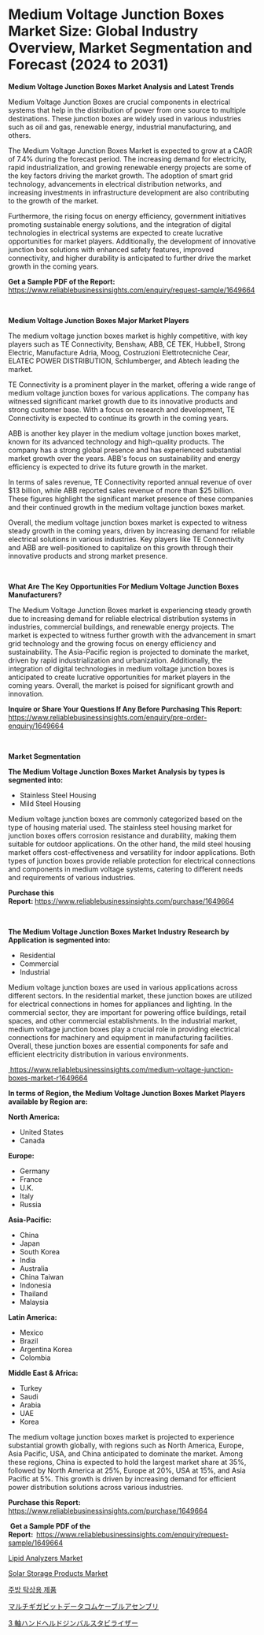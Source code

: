<p><h1>Medium Voltage Junction Boxes Market Size: Global Industry Overview, Market Segmentation and Forecast (2024 to 2031)</h1></p><p><strong>Medium Voltage Junction Boxes Market Analysis and Latest Trends</strong></p>
<p><p>Medium Voltage Junction Boxes are crucial components in electrical systems that help in the distribution of power from one source to multiple destinations. These junction boxes are widely used in various industries such as oil and gas, renewable energy, industrial manufacturing, and others.</p><p>The Medium Voltage Junction Boxes Market is expected to grow at a CAGR of 7.4% during the forecast period. The increasing demand for electricity, rapid industrialization, and growing renewable energy projects are some of the key factors driving the market growth. The adoption of smart grid technology, advancements in electrical distribution networks, and increasing investments in infrastructure development are also contributing to the growth of the market.</p><p>Furthermore, the rising focus on energy efficiency, government initiatives promoting sustainable energy solutions, and the integration of digital technologies in electrical systems are expected to create lucrative opportunities for market players. Additionally, the development of innovative junction box solutions with enhanced safety features, improved connectivity, and higher durability is anticipated to further drive the market growth in the coming years.</p></p>
<p><strong>Get a Sample PDF of the Report:&nbsp;</strong> <a href="https://www.reliablebusinessinsights.com/enquiry/request-sample/1649664">https://www.reliablebusinessinsights.com/enquiry/request-sample/1649664</a></p>
<p>&nbsp;</p>
<p><strong>Medium Voltage Junction Boxes Major Market Players</strong></p>
<p><p>The medium voltage junction boxes market is highly competitive, with key players such as TE Connectivity, Benshaw, ABB, CE TEK, Hubbell, Strong Electric, Manufacture Adria, Moog, Costruzioni Elettrotecniche Cear, ELATEC POWER DISTRIBUTION, Schlumberger, and Abtech leading the market.</p><p>TE Connectivity is a prominent player in the market, offering a wide range of medium voltage junction boxes for various applications. The company has witnessed significant market growth due to its innovative products and strong customer base. With a focus on research and development, TE Connectivity is expected to continue its growth in the coming years.</p><p>ABB is another key player in the medium voltage junction boxes market, known for its advanced technology and high-quality products. The company has a strong global presence and has experienced substantial market growth over the years. ABB's focus on sustainability and energy efficiency is expected to drive its future growth in the market.</p><p>In terms of sales revenue, TE Connectivity reported annual revenue of over $13 billion, while ABB reported sales revenue of more than $25 billion. These figures highlight the significant market presence of these companies and their continued growth in the medium voltage junction boxes market.</p><p>Overall, the medium voltage junction boxes market is expected to witness steady growth in the coming years, driven by increasing demand for reliable electrical solutions in various industries. Key players like TE Connectivity and ABB are well-positioned to capitalize on this growth through their innovative products and strong market presence.</p></p>
<p>&nbsp;</p>
<p><strong>What Are The Key Opportunities For Medium Voltage Junction Boxes Manufacturers?</strong></p>
<p><p>The Medium Voltage Junction Boxes market is experiencing steady growth due to increasing demand for reliable electrical distribution systems in industries, commercial buildings, and renewable energy projects. The market is expected to witness further growth with the advancement in smart grid technology and the growing focus on energy efficiency and sustainability. The Asia-Pacific region is projected to dominate the market, driven by rapid industrialization and urbanization. Additionally, the integration of digital technologies in medium voltage junction boxes is anticipated to create lucrative opportunities for market players in the coming years. Overall, the market is poised for significant growth and innovation.</p></p>
<p><strong>Inquire or Share Your Questions If Any Before Purchasing This Report:</strong> <a href="https://www.reliablebusinessinsights.com/enquiry/pre-order-enquiry/1649664">https://www.reliablebusinessinsights.com/enquiry/pre-order-enquiry/1649664</a></p>
<p>&nbsp;</p>
<p><strong>Market Segmentation</strong></p>
<p><strong>The Medium Voltage Junction Boxes Market Analysis by types is segmented into:</strong></p>
<p><ul><li>Stainless Steel Housing</li><li>Mild Steel Housing</li></ul></p>
<p><p>Medium voltage junction boxes are commonly categorized based on the type of housing material used. The stainless steel housing market for junction boxes offers corrosion resistance and durability, making them suitable for outdoor applications. On the other hand, the mild steel housing market offers cost-effectiveness and versatility for indoor applications. Both types of junction boxes provide reliable protection for electrical connections and components in medium voltage systems, catering to different needs and requirements of various industries.</p></p>
<p><strong>Purchase this Report:&nbsp;</strong><a href="https://www.reliablebusinessinsights.com/purchase/1649664">https://www.reliablebusinessinsights.com/purchase/1649664</a></p>
<p>&nbsp;</p>
<p><strong>The Medium Voltage Junction Boxes Market Industry Research by Application is segmented into:</strong></p>
<p><ul><li>Residential</li><li>Commercial</li><li>Industrial</li></ul></p>
<p><p>Medium voltage junction boxes are used in various applications across different sectors. In the residential market, these junction boxes are utilized for electrical connections in homes for appliances and lighting. In the commercial sector, they are important for powering office buildings, retail spaces, and other commercial establishments. In the industrial market, medium voltage junction boxes play a crucial role in providing electrical connections for machinery and equipment in manufacturing facilities. Overall, these junction boxes are essential components for safe and efficient electricity distribution in various environments.</p></p>
<p><a href="https://www.reliablebusinessinsights.com/medium-voltage-junction-boxes-market-r1649664">&nbsp;https://www.reliablebusinessinsights.com/medium-voltage-junction-boxes-market-r1649664</a></p>
<p><strong>In terms of Region, the Medium Voltage Junction Boxes Market Players available by Region are:</strong></p>
<p>
    <p> <strong> North America: </strong>
        <ul>
            <li>United States</li>
            <li>Canada</li>
        </ul>
        </p> 
    <p> <strong> Europe: </strong>
        <ul>
            <li>Germany</li>
            <li>France</li>
            <li>U.K.</li>
            <li>Italy</li>
            <li>Russia</li>
        </ul>
        </p> 
    <p> <strong> Asia-Pacific: </strong>
        <ul>
            <li>China</li>
            <li>Japan</li>
            <li>South Korea</li>
            <li>India</li>
            <li>Australia</li>
            <li>China Taiwan</li>
            <li>Indonesia</li>
            <li>Thailand</li>
            <li>Malaysia</li>
        </ul>
        </p> 
    <p> <strong> Latin America: </strong>
        <ul>
            <li>Mexico</li>
            <li>Brazil</li>
            <li>Argentina Korea</li>
            <li>Colombia</li>
        </ul>
        </p> 
    <p> <strong> Middle East & Africa: </strong>
        <ul>
            <li>Turkey</li>
            <li>Saudi</li>
            <li>Arabia</li>
            <li>UAE</li>
            <li>Korea</li>
        </ul>
    </p>
    </p>
<p><p>The medium voltage junction boxes market is projected to experience substantial growth globally, with regions such as North America, Europe, Asia Pacific, USA, and China anticipated to dominate the market. Among these regions, China is expected to hold the largest market share at 35%, followed by North America at 25%, Europe at 20%, USA at 15%, and Asia Pacific at 5%. This growth is driven by increasing demand for efficient power distribution solutions across various industries.</p></p>
<p><strong>Purchase this Report: </strong><a href="https://www.reliablebusinessinsights.com/purchase/1649664">https://www.reliablebusinessinsights.com/purchase/1649664</a></p>
<p>&nbsp;<strong>Get a Sample PDF of the Report:&nbsp;&nbsp;</strong><a href="https://www.reliablebusinessinsights.com/enquiry/request-sample/1649664">https://www.reliablebusinessinsights.com/enquiry/request-sample/1649664</a></p>
<p><strong></strong></p>
<p><p><a href="https://github.com/marloy8/Market-Research-Report-List-4/blob/main/lipid-analyzers-market.md">Lipid Analyzers Market</a></p><p><a href="https://github.com/jodemen/Market-Research-Report-List-3/blob/main/solar-storage-products-market.md">Solar Storage Products Market</a></p><p><a href="https://github.com/PercyHagernes9778/Market-Research-Report-List-2/blob/main/5463248104201.md">주방 탁상용 제품</a></p><p><a href="https://github.com/dzy793153605/Market-Research-Report-List-2/blob/main/6024934109323.md">マルチギガビットデータコムケーブルアセンブリ</a></p><p><a href="https://github.com/EthanMorar2011/Market-Research-Report-List-2/blob/main/4805501109324.md">3 軸ハンドヘルドジンバルスタビライザー</a></p></p>